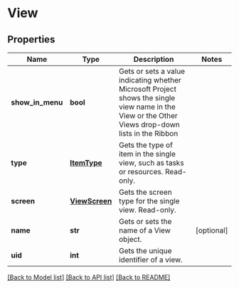 # View

## Properties
Name | Type | Description | Notes
------------ | ------------- | ------------- | -------------
**show_in_menu** | **bool** | Gets or sets a value indicating whether Microsoft Project shows the single view  name in the View or the Other Views drop-down lists in the Ribbon | 
**type** | [**ItemType**](ItemType.md) | Gets the type of item in the single view, such as tasks or resources. Read-only. | 
**screen** | [**ViewScreen**](ViewScreen.md) | Gets the screen type for the single view. Read-only. | 
**name** | **str** | Gets or sets the name of a View object. | [optional] 
**uid** | **int** | Gets the unique identifier of a view. | 

[[Back to Model list]](../README.md#documentation-for-models) [[Back to API list]](../README.md#documentation-for-api-endpoints) [[Back to README]](../README.md)


